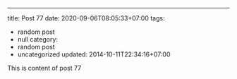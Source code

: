---
title: Post 77
date: 2020-09-06T08:05:33+07:00
tags:
  - random post
  - null
category:
  - random post
  - uncategorized
updated: 2014-10-11T22:34:16+07:00

This is content of post 77